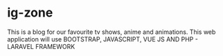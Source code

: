 # ig-zone
This is a blog for our favourite tv shows, anime and animations. This web application will use BOOTSTRAP, JAVASCRIPT, VUE JS AND PHP - LARAVEL FRAMEWORK
